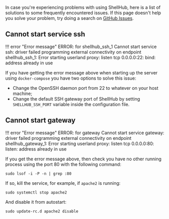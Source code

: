 In case you're experiencing problems with using ShellHub, here is a list
of solutions to some frequently encountered issues. If this page doesn't
help you solve your problem, try doing a search on [GitHub Issues](https://github.com/shellhub-io/shellhub/issues).

## Cannot start service ssh

!!! error "Error message"
    ERROR: for shellhub_ssh_1  Cannot start service ssh: driver failed programming external connectivity on endpoint shellhub_ssh_1: Error starting userland proxy: listen tcp 0.0.0.0:22: bind: address already in use

If you have getting the error message above when starting up the server using `docker-compose` you have two options to solve this issue:

* Change the OpenSSH daemon port from 22 to whatever on your host machine;
* Change the default SSH gateway port of ShellHub by setting `SHELLHUB_SSH_PORT` variable inside the configuration file.

## Cannot start gateway

!!! error "Error message"
    ERROR: for gateway  Cannot start service gateway: driver failed programming external connectivity on endpoint shellhub_gateway_1: Error starting userland proxy: listen tcp 0.0.0.0:80: listen: address already in use

If you get the error message above, then check you have no other running process using the port 80 with the following command:

```
sudo lsof -i -P -n | grep :80
```

If so, kill the service, for example, if `apache2` is running:

```
sudo systemctl stop apache2
```

And disable it from autostart:

```
sudo update-rc.d apache2 disable
```

